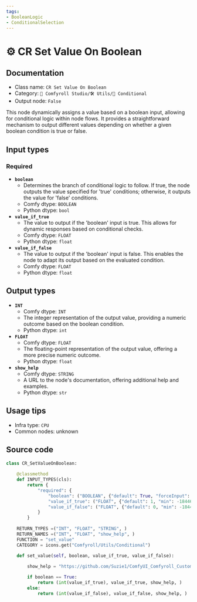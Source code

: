```yaml
---
tags:
- BooleanLogic
- ConditionalSelection
---
```


# ⚙️ CR Set Value On Boolean
## Documentation
- Class name: `CR Set Value On Boolean`
- Category: `🧩 Comfyroll Studio/🛠️ Utils/🔀 Conditional`
- Output node: `False`

This node dynamically assigns a value based on a boolean input, allowing for conditional logic within node flows. It provides a straightforward mechanism to output different values depending on whether a given boolean condition is true or false.
## Input types
### Required
- **`boolean`**
    - Determines the branch of conditional logic to follow. If true, the node outputs the value specified for 'true' conditions; otherwise, it outputs the value for 'false' conditions.
    - Comfy dtype: `BOOLEAN`
    - Python dtype: `bool`
- **`value_if_true`**
    - The value to output if the 'boolean' input is true. This allows for dynamic responses based on conditional checks.
    - Comfy dtype: `FLOAT`
    - Python dtype: `float`
- **`value_if_false`**
    - The value to output if the 'boolean' input is false. This enables the node to adapt its output based on the evaluated condition.
    - Comfy dtype: `FLOAT`
    - Python dtype: `float`
## Output types
- **`INT`**
    - Comfy dtype: `INT`
    - The integer representation of the output value, providing a numeric outcome based on the boolean condition.
    - Python dtype: `int`
- **`FLOAT`**
    - Comfy dtype: `FLOAT`
    - The floating-point representation of the output value, offering a more precise numeric outcome.
    - Python dtype: `float`
- **`show_help`**
    - Comfy dtype: `STRING`
    - A URL to the node's documentation, offering additional help and examples.
    - Python dtype: `str`
## Usage tips
- Infra type: `CPU`
- Common nodes: unknown


## Source code
```python
class CR_SetValueOnBoolean:
       
    @classmethod
    def INPUT_TYPES(cls):
        return {
            "required": {
                "boolean": ("BOOLEAN", {"default": True, "forceInput": True}),
                "value_if_true": ("FLOAT", {"default": 1, "min": -18446744073709551615, "max": 18446744073709551615}),   
                "value_if_false": ("FLOAT", {"default": 0, "min": -18446744073709551615, "max": 18446744073709551615}),   
            }
        }
    
    RETURN_TYPES =("INT", "FLOAT", "STRING", )
    RETURN_NAMES =("INT", "FLOAT", "show_help", )
    FUNCTION = "set_value"    
    CATEGORY = icons.get("Comfyroll/Utils/Conditional")
    
    def set_value(self, boolean, value_if_true, value_if_false):

        show_help = "https://github.com/Suzie1/ComfyUI_Comfyroll_CustomNodes/wiki/Other-Nodes#cr-set-value-on-boolean"

        if boolean == True:
            return (int(value_if_true), value_if_true, show_help, )   
        else:
            return (int(value_if_false), value_if_false, show_help, )

```
